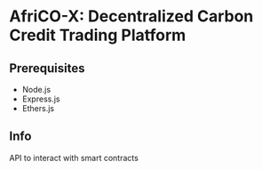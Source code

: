 # AfriCO-X: Decentralized Carbon Credit Trading Platform
## Prerequisites
- Node.js
- Express.js
- Ethers.js

## Info
API to interact with smart contracts
